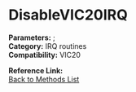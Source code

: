 # DisableVIC20IRQ

**Parameters:** ;  
**Category:** IRQ routines  
**Compatibility:** VIC20  

**Reference Link:**  
[Back to Methods List](../../SUMMARY.md)
